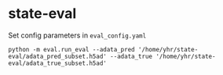 # state-eval

Set config parameters in `eval_config.yaml`

```
python -m eval.run_eval --adata_pred '/home/yhr/state-eval/adata_pred_subset.h5ad' --adata_true '/home/yhr/state-eval/adata_true_subset.h5ad' 
```
